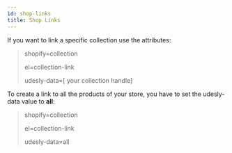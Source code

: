 ```yaml
---
id: shop-links
title: Shop Links
---
```


If you want to link a specific collection use the attributes:

> shopify=collection
>
> el=collection-link
>
> udesly-data=[ your collection handle]

To create a link to all the products of your store, you have to set the udesly-data value to **all**:

> shopify=collection
>
> el=collection-link
>
> udesly-data=all